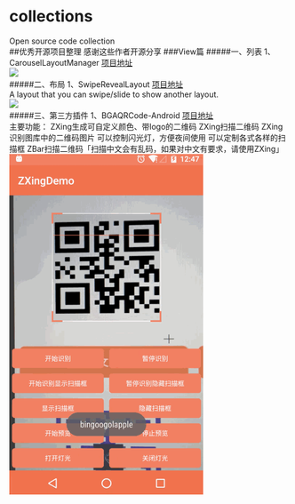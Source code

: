 # collections
Open source code collection<br>
##优秀开源项目整理
感谢这些作者开源分享
###View篇
#####一、列表
1、CarouselLayoutManager     [项目地址](https://github.com/Azoft/CarouselLayoutManager) <br>
  ![](https://github.com/Azoft/CarouselLayoutManager/raw/master/resources/carousel_work_small.gif)  
#####二、布局
1、SwipeRevealLayout     [项目地址](https://github.com/chthai64/SwipeRevealLayout) <br>
  A layout that you can swipe/slide to show another layout.<br>
  ![](https://raw.githubusercontent.com/chthai64/SwipeRevealLayout/master/art/demo_all.gif)  
#####三、第三方插件
1、BGAQRCode-Android     [项目地址](https://github.com/bingoogolapple/BGAQRCode-Android) <br>
主要功能：
ZXing生成可自定义颜色、带logo的二维码
ZXing扫描二维码
ZXing识别图库中的二维码图片
可以控制闪光灯，方便夜间使用
可以定制各式各样的扫描框
ZBar扫描二维码「扫描中文会有乱码，如果对中文有要求，请使用ZXing」
 ![](https://github.com/Ivan-Jun/collections/blob/master/images/BGAQRCode-Android.gif)  
